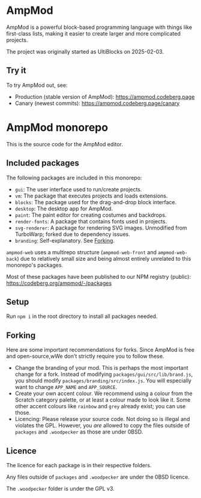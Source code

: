 # AmpMod

AmpMod is a powerful block-based programming language with things like first-class lists,
making it easier to create larger and more complicated projects.

The project was originally started as UltiBlocks on 2025-02-03.

## Try it

To try AmpMod out, see:

- Production (stable version of AmpMod): https://ampmod.codeberg.page
- Canary (newest commits): https://ampmod.codeberg.page/canary

# AmpMod monorepo

This is the source code for the AmpMod editor.

## Included packages

The following packages are included in this monorepo:

- `gui`: The user interface used to run/create projects.
- `vm`: The package that executes projects and loads extensions.
- `blocks`: The package used for the drag-and-drop block interface.
- `desktop`: The desktop app for AmpMod.
- `paint`: The paint editor for creating costumes and backdrops.
- `render-fonts`: A package that contains fonts used in projects.
- `svg-renderer`: A package for rendering SVG images. Unmodified from TurboWarp; forked due to dependency issues.
- `branding`: Self-explanatory. See [Forking](#forking).

`ampmod-web` uses a multirepo structure (`ampmod-web-front` and `ampmod-web-back`) due to relatively
small size and being almost entirely unrelated to this monorepo's packages.

Most of these packages have been published to our NPM registry (public):
https://codeberg.org/ampmod/-/packages

## Setup

Run `npm i` in the root directory to install all packages needed.

## Forking

Here are some important recommendations for forks. Since AmpMod is free and open-source,wWe don't strictly require
you to follow these.

- Change the branding of your mod. This is perhaps the most important change for a fork. Instead of modifying
  `packages/gui/src/lib/brand.js`, you should modify `packages/branding/src/index.js`. You will especially
  want to change `APP_NAME` and `APP_SOURCE`.
- Create your own accent colour. We recommend using a colour from the Scratch category palette, or at least a colour
  made to look like it. Some other accent colours like `rainbow` and `grey` already exist; you can use those.
- Licencing: Please release your source code. Not doing so is illegal and violates the GPL. However, you _are_ allowed to
  copy the files outside of `packages` and `.woodpecker` as those are under 0BSD.

## Licence

The licence for each package is in their respective folders.

Any files outside of `packages` and `.woodpecker` are under the 0BSD licence.

The `.woodpecker` folder is under the GPL v3.
